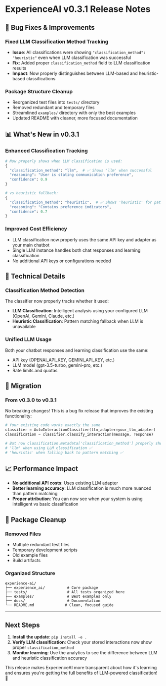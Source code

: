 # ExperienceAI v0.3.1 Release Notes

## 🔧 Bug Fixes & Improvements

### Fixed LLM Classification Method Tracking
- **Issue**: All classifications were showing `"classification_method": "heuristic"` even when LLM classification was successful
- **Fix**: Added proper `classification_method` field to LLM classification results
- **Impact**: Now properly distinguishes between LLM-based and heuristic-based classifications

### Package Structure Cleanup
- Reorganized test files into `tests/` directory
- Removed redundant and temporary files
- Streamlined `examples/` directory with only the best examples
- Updated README with cleaner, more focused documentation

## 📊 What's New in v0.3.1

### Enhanced Classification Tracking
```python
# Now properly shows when LLM classification is used:
{
  "classification_method": "llm",  # ✅ Shows 'llm' when successful
  "reasoning": "User is stating communication preference",
  "confidence": 0.9
}

# vs heuristic fallback:
{
  "classification_method": "heuristic",  # ✅ Shows 'heuristic' for pattern matching
  "reasoning": "Contains preference indicators", 
  "confidence": 0.7
}
```

### Improved Cost Efficiency
- LLM classification now properly uses the same API key and adapter as your main chatbot
- Single LLM instance handles both chat responses and learning classification
- No additional API keys or configurations needed

## 🚀 Technical Details

### Classification Method Detection
The classifier now properly tracks whether it used:
- **LLM Classification**: Intelligent analysis using your configured LLM (OpenAI, Gemini, Claude, etc.)
- **Heuristic Classification**: Pattern matching fallback when LLM is unavailable

### Unified LLM Usage
Both your chatbot responses and learning classification use the same:
- API key (OPENAI_API_KEY, GEMINI_API_KEY, etc.)
- LLM model (gpt-3.5-turbo, gemini-pro, etc.)
- Rate limits and quotas

## 🔄 Migration

### From v0.3.0 to v0.3.1
No breaking changes! This is a bug fix release that improves the existing functionality:

```python
# Your existing code works exactly the same
classifier = AutoInteractionClassifier(llm_adapter=your_llm_adapter)
classification = classifier.classify_interaction(message, response)

# But now classification.metadata['classification_method'] properly shows:
# 'llm' when using LLM classification ✅
# 'heuristic' when falling back to pattern matching ✅
```

## 📈 Performance Impact

- **No additional API costs**: Uses existing LLM adapter
- **Better learning accuracy**: LLM classification is much more nuanced than pattern matching
- **Proper attribution**: You can now see when your system is using intelligent vs basic classification

## 🧹 Package Cleanup

### Removed Files
- Multiple redundant test files
- Temporary development scripts
- Old example files
- Build artifacts

### Organized Structure
```
experience-ai/
├── experience_ai/          # Core package
├── tests/                  # All tests organized here
├── examples/               # Best examples only
├── docs/                   # Documentation
└── README.md              # Clean, focused guide
```

---

## Next Steps

1. **Install the update**: `pip install -e .`
2. **Verify LLM classification**: Check your stored interactions now show proper `classification_method`
3. **Monitor learning**: Use the analytics to see the difference between LLM and heuristic classification accuracy

This release makes ExperienceAI more transparent about how it's learning and ensures you're getting the full benefits of LLM-powered classification! 🎯
